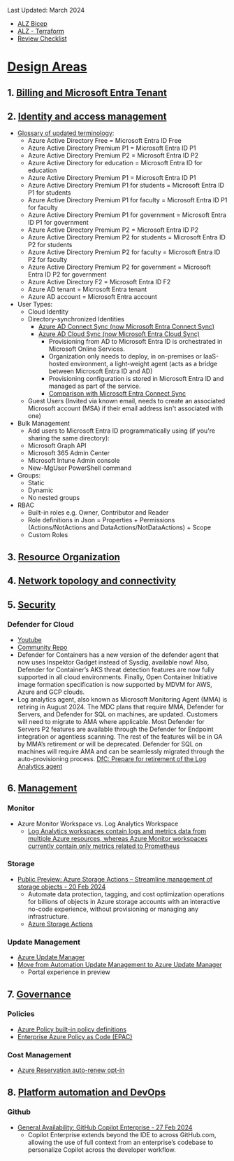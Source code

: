 Last Updated: March 2024

- [ALZ Bicep](https://learn.microsoft.com/en-us/azure/architecture/landing-zones/bicep/landing-zone-bicep)
- [ALZ - Terraform](https://learn.microsoft.com/en-us/azure/architecture/landing-zones/terraform/landing-zone-terraform)
- [Review Checklist](https://github.com/Azure/review-checklists)

# [Design Areas](https://learn.microsoft.com/en-us/azure/cloud-adoption-framework/ready/landing-zone/design-areas)

## 1. [Billing and Microsoft Entra Tenant](https://learn.microsoft.com/en-us/azure/cloud-adoption-framework/ready/landing-zone/design-area/azure-billing-ad-tenant)

## 2. [Identity and access management](https://learn.microsoft.com/en-us/azure/cloud-adoption-framework/ready/landing-zone/design-area/identity-access)
- [Glossary of updated terminology](https://learn.microsoft.com/en-us/entra/fundamentals/new-name#glossary-of-updated-terminology):
  - Azure Active Directory Free =	Microsoft Entra ID Free
  - Azure Active Directory Premium P1	= Microsoft Entra ID P1
  - Azure Active Directory Premium P2	= Microsoft Entra ID P2
  - Azure Active Directory for education = Microsoft Entra ID for education
  - Azure Active Directory Premium P1	= Microsoft Entra ID P1
  - Azure Active Directory Premium P1 for students = Microsoft Entra ID P1 for students
  - Azure Active Directory Premium P1 for faculty =	Microsoft Entra ID P1 for faculty
  - Azure Active Directory Premium P1 for government = Microsoft Entra ID P1 for government
  - Azure Active Directory Premium P2	= Microsoft Entra ID P2
  - Azure Active Directory Premium P2 for students = Microsoft Entra ID P2 for students
  - Azure Active Directory Premium P2 for faculty = Microsoft Entra ID P2 for faculty
  - Azure Active Directory Premium P2 for government = Microsoft Entra ID P2 for government
  - Azure Active Directory F2 =	Microsoft Entra ID F2
  - Azure AD tenant = Microsoft Entra tenant
  - Azure AD account = Microsoft Entra account
- User Types:
  - Cloud Identity
  - Directory-synchronized Identities
    - [Azure AD Connect Sync (now Microsoft Entra Connect Sync)](https://learn.microsoft.com/en-us/entra/identity/hybrid/connect/whatis-azure-ad-connect-v2)
    - [Azure AD Cloud Sync (now Microsoft Entra Cloud Sync)](https://learn.microsoft.com/en-us/entra/identity/hybrid/cloud-sync/what-is-cloud-sync)
      - Provisioning from AD to Microsoft Entra ID is orchestrated in Microsoft Online Services.
      - Organization only needs to deploy, in on-premises or IaaS-hosted environment, a light-weight agent (acts as a bridge between Microsoft Entra ID and AD)
      - Provisioning configuration is stored in Microsoft Entra ID and managed as part of the service.
      - [Comparison with Microsoft Entra Connect Sync](https://learn.microsoft.com/en-us/entra/identity/hybrid/cloud-sync/what-is-cloud-sync#comparison-between-microsoft-entra-connect-and-cloud-sync)
  - Guest Users (Invited via known email, needs to create an associated Microsoft account (MSA) if their email address isn't associated with one)
- Bulk Management
  -  Add users to Microsoft Entra ID programmatically using (if you're sharing the same directory):
    -  Microsoft Graph API
    -  Microsoft 365 Admin Center
    -  Microsoft Intune Admin console
    -  New-MgUser PowerShell command 
- Groups:
  - Static
  - Dynamic
  - No nested groups
- RBAC
  - Built-in roles e.g. Owner, Contributor and Reader
  - Role definitions in Json = Properties + Permissions (Actions/NotActions and DataActions/NotDataActions) + Scope
  - Custom Roles

## 3. [Resource Organization](https://learn.microsoft.com/en-us/azure/cloud-adoption-framework/ready/landing-zone/design-area/resource-org)

## 4. [Network topology and connectivity](https://learn.microsoft.com/en-us/azure/cloud-adoption-framework/ready/landing-zone/design-area/network-topology-and-connectivity)

## 5. [Security](https://learn.microsoft.com/en-us/azure/cloud-adoption-framework/ready/landing-zone/design-area/security)

### Defender for Cloud
- [Youtube](https://www.youtube.com/playlist?list=PL3ZTgFEc7LysiX4PfHhdJPR7S8mGO14YS)
- [Community Repo](https://github.com/Azure/Microsoft-Defender-for-Cloud)
- Defender for Containers has a new version of the defender agent that now uses Inspektor Gadget instead of Sysdig, available now! Also, Defender for Container’s AKS threat detection features are now fully supported in all cloud environments. Finally, Open Container Initiative image formation specification is now supported by MDVM for AWS, Azure and GCP clouds.
- Log analytics agent, also known as Microsoft Monitoring Agent (MMA) is retiring in August 2024.
The MDC plans that require MMA, Defender for Servers, and Defender for SQL on machines, are updated. Customers will need to migrate to AMA where applicable.
Most Defender for Servers P2 features are available through the Defender for Endpoint integration or agentless scanning. The rest of the features will be in GA by MMA’s retirement or will be deprecated.
Defender for SQL on machines will require AMA and can be seamlessly migrated through the auto-provisioning process.
[DfC: Prepare for retirement of the Log Analytics agent](https://learn.microsoft.com/en-us/azure/defender-for-cloud/prepare-deprecation-log-analytics-mma-agent)

## 6. [Management](https://learn.microsoft.com/en-us/azure/cloud-adoption-framework/ready/landing-zone/design-area/management)

### Monitor
- Azure Monitor Workspace vs. Log Analytics Workspace
  - [Log Analytics workspaces contain logs and metrics data from multiple Azure resources, whereas Azure Monitor workspaces currently contain only metrics related to Prometheus](https://learn.microsoft.com/en-Us/azure/azure-monitor/essentials/azure-monitor-workspace-overview)

### Storage
- [Public Preview: Azure Storage Actions – Streamline management of storage objects - 20 Feb 2024](https://microsoft.seismic.com/app?ContentId=ea9923b6-05ca-4efd-ab9a-b59c6a0963af#/doccenter/a5266a70-9230-4c1e-a553-c5bddcb7a896/doc/%252Fdde0caec0e-9236-f21b-2991-5868e63d3984%252FdfYTZjNDRiZDMtMzEwZS1kNWZkLTNjOGEtNjliYWJjMjhmMmUw%252CPT0%253D%252CUHJldmlldw%253D%253D%252Flf6905c880-7e7b-4627-8f89-0bd0d83cb71a/grid/?anchorId=78ee1704-9bf5-4767-8218-25b82752055b)
  - Automate data protection, tagging, and cost optimization operations for billions of objects in Azure storage accounts with an interactive no-code experience, without provisioning or managing any infrastructure.
  - [Azure Storage Actions](https://learn.microsoft.com/en-us/azure/storage-actions/storage-tasks/)

### Update Management
- [Azure Update Manager](https://learn.microsoft.com/en-us/azure/update-manager/)
- [Move from Automation Update Management to Azure Update Manager](https://learn.microsoft.com/en-us/azure/update-manager/guidance-migration-automation-update-management-azure-update-manager?tabs=update-mgmt#azure-portal-experience-preview)
  - Portal experience in preview

## 7. [Governance](https://learn.microsoft.com/en-us/azure/cloud-adoption-framework/ready/landing-zone/design-area/governance)

### Policies
- [Azure Policy built-in policy definitions](https://learn.microsoft.com/en-us/azure/governance/policy/samples/built-in-policies)
- [Enterprise Azure Policy as Code (EPAC)](https://azure.github.io/enterprise-azure-policy-as-code/)

### Cost Management
- [Azure Reservation auto-renew opt-in](https://learn.microsoft.com/en-us/azure/cost-management-billing/reservations/reservation-renew)

## 8. [Platform automation and DevOps](https://learn.microsoft.com/en-us/azure/cloud-adoption-framework/ready/landing-zone/design-area/platform-automation-devops)

### Github
- [General Availability: GitHub Copilot Enterprise - 27 Feb 2024](https://microsoft.seismic.com/app?ContentId=6ce9e658-abb1-4157-b451-4e064220d3f5#/doccenter/a5266a70-9230-4c1e-a553-c5bddcb7a896/doc/%252Fdde0caec0e-9236-f21b-2991-5868e63d3984%252FdfYTZjNDRiZDMtMzEwZS1kNWZkLTNjOGEtNjliYWJjMjhmMmUw%252CPT0%253D%252CR2VuZXJhbCBBdmFpbGFiaWxpdHk%253D%252Flf63bba962-2758-49bc-8e99-fde4006e2d3b/grid/)
  - Copilot Enterprise extends beyond the IDE to across GitHub.com, allowing the use of full context from an enterprise’s codebase to personalize Copilot across the developer workflow. 

